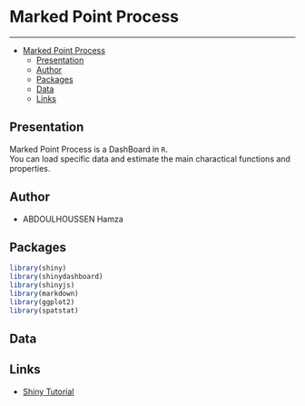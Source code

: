 # Marked Point Process

------------------------------------------------

- [Marked Point Process](#marked-point-process)
  - [Presentation](#presentation)
  - [Author](#author)
  - [Packages](#packages)
  - [Data](#data)
  - [Links](#links)

## Presentation

Marked Point Process is a DashBoard in `R`.  
You can load specific data and estimate the main charactical functions and properties.  

## Author
- ABDOULHOUSSEN Hamza

## Packages
```R
library(shiny)
library(shinydashboard)
library(shinyjs)
library(markdown)
library(ggplot2)
library(spatstat)
```

## Data

## Links
- [Shiny Tutorial](https://shiny.rstudio.com/tutorial/written-tutorial/lesson1/)